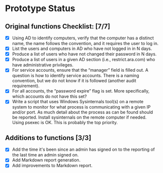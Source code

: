 # Prototype Status #

## Original functions Checklist: [7/7] ##

- [X] Using AD to identify computers, verify that the computer has a distinct name, the name follows the convention, and it requires the user to log in. 
- [X] List the users and computers in AD who have not logged in in N days. 
- [X] Produce a list of users who have not changed their password in N days. 
- [X] Produce a list of users in a given AD section (i.e., restrict.ara.com) who have administrative privileges. 
- [X] For service accounts, ensure that the “manager” field is filled out. A question is how to identify service accounts. There is a naming convention, but we do not know if it is followed (another audit requirement). 
- [X] For all accounts, the “password expire” flag is set. More specifically, which accounts do not have this set? 
- [X] Write a script that uses Windows Sysinternals tool(s) on a remote system to monitor for what process is communicating with a given IP and/or port. As much detail about the process as can be found should be reported. Install sysinternals on the remote computer if needed. Using psexec is OK. This is probably the top priority.

## Additions to functions [3/3] ## 
- [X] Add the time it's been since an admin has signed on to the reporting of the last time an admin signed on.
- [X] Add Markdown report generation.
- [X] Add improvements to Markdown report.
